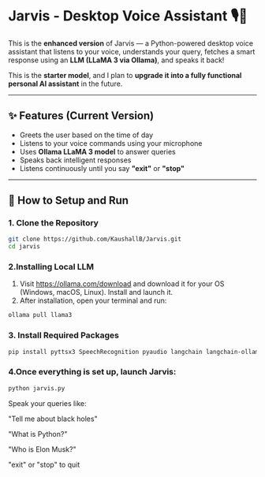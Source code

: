 # Jarvis - Desktop Voice Assistant 🎙️🧠

This is the **enhanced version** of Jarvis — a Python-powered desktop voice assistant that listens to your voice, understands your query, fetches a smart response using an **LLM (LLaMA 3 via Ollama)**, and speaks it back!

This is the **starter model**, and I plan to **upgrade it into a fully functional personal AI assistant** in the future.

---

## ✨ Features (Current Version)
- Greets the user based on the time of day
- Listens to your voice commands using your microphone
- Uses **Ollama LLaMA 3 model** to answer queries
- Speaks back intelligent responses
- Listens continuously until you say **"exit"** or **"stop"**

---

## 🚀 How to Setup and Run

### 1. Clone the Repository
```bash
git clone https://github.com/KaushallB/Jarvis.git
cd jarvis
```
### 2.Installing Local LLM
1) Visit https://ollama.com/download and download it for your OS (Windows, macOS, Linux). Install and launch it.
2) After installation, open your terminal and run:
  ```bash
ollama pull llama3
```


### 3. Install Required Packages
```bash
pip install pyttsx3 SpeechRecognition pyaudio langchain langchain-ollama ollama
```
### 4.Once everything is set up, launch Jarvis:
```bash
python jarvis.py
```

Speak your queries like:

"Tell me about black holes"

"What is Python?"

"Who is Elon Musk?"

"exit" or "stop" to quit


